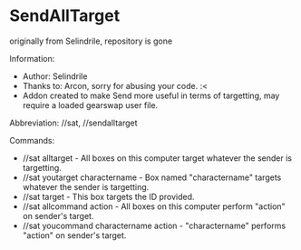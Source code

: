 # SendAllTarget
originally from Selindrile, repository is gone

Information:
* Author: Selindrile
* Thanks to: Arcon, sorry for abusing your code. :<
* Addon created to make Send more useful in terms of targetting, may require a loaded gearswap user file.

Abbreviation: //sat, //sendalltarget

Commands:
* //sat alltarget - All boxes on this computer target whatever the sender is targetting.
* //sat youtarget charactername - Box named "charactername" targets whatever the sender is targetting.
* //sat target - This box targets the ID provided.
* //sat allcommand action - All boxes on this computer perform "action" on sender's target.
* //sat youcommand charactername action - "charactername" performs "action" on sender's target.
